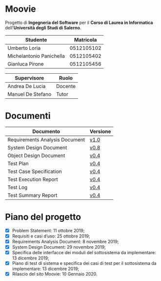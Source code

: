 # Moovie
Progetto di **Ingegneria del Software** per il **Corso di Laurea in Informatica** dell'**Università degli Studi di
Salerno**.

Studente                 | Matricola
-------------------------|-----------
Umberto Loria            | 0512105102
Michelantonio Panichella | 0512105402
Gianluca Pirone          | 0512105456

Supervisore       | Ruolo
------------------|------
Andrea De Lucia   | Docente
Manuel De Stefano | Tutor

# Documenti

Documento                      | Versione
-------------------------------|---------
Requirements Analysis Document | <a href="Deliverables/Requirements Analysis Document.md">v1.0</a>
System Design Document         | <a href="Deliverables/System Design Document.md">v0.8</a>
Object Design Document         | <a href="Deliverables/Object Design Document.md">v0.4</a>
Test Plan                      | <a href="Deliverables/TEST documents/Test Plan.md">v0.4</a>
Test Case Specification        | <a href="Deliverables/TEST documents/Test Case Specification.md">v0.4</a>
Test Execution Report          | <a href="Deliverables/TEST documents/Test Execution Report.md">v0.4</a>
Test Log                       | <a href="Deliverables/TEST documents/Test Log.md">v0.4</a>
Test Summary Report            | <a href="Deliverables/TEST documents/Test Summary Report.md">v0.4</a>

# Piano del progetto
- [x] Problem Statement: 11 ottobre 2019;
- [x] Requisiti e casi d’uso: 25 ottobre 2019;
- [x] Requirements Analysis Document: 8 novembre 2019;
- [x] System Design Document: 29 novembre 2019;
- [x] Specifica delle interfacce dei moduli del sottosistema da implementare: 13 dicembre 2019;
- [x] Piano di test di sistema e specifica dei casi di test per il sottosistema da implementare: 13 dicembre 2019;
- [x] Rilascio del sito Moovie: 10 Gennaio 2020.
